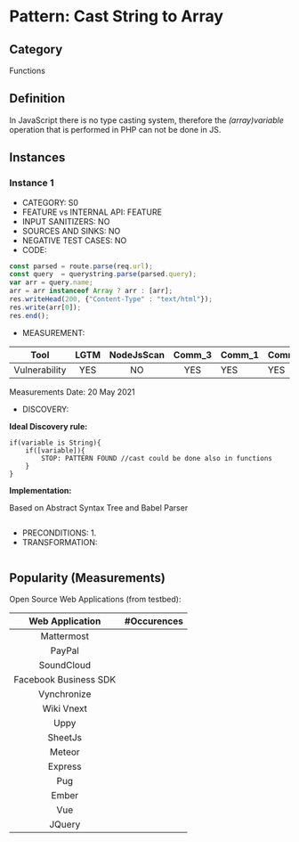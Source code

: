 # Pattern: Cast String to Array

## Category

Functions

## Definition

In JavaScript there is no type casting system, therefore the _(array)variable_ operation that is performed in PHP can not be done in JS.

## Instances

### Instance 1

- CATEGORY: S0
- FEATURE vs INTERNAL API: FEATURE
- INPUT SANITIZERS: NO
- SOURCES AND SINKS: NO
- NEGATIVE TEST CASES: NO
- CODE:

```javascript
const parsed = route.parse(req.url);
const query  = querystring.parse(parsed.query);
var arr = query.name;
arr = arr instanceof Array ? arr : [arr];
res.writeHead(200, {"Content-Type" : "text/html"});
res.write(arr[0]);
res.end();
```

- MEASUREMENT:

|     Tool      | LGTM | NodeJsScan | Comm_3 | Comm_1 | Comm_2 | Vulnerable |
| :-----------: | :--: | :--------: | :------: | ------- | --------- | ---------- |
| Vulnerability | YES  |  NO        |   YES       |    YES  |  YES      |  YES       |
Measurements Date: 20 May 2021

- DISCOVERY:



**Ideal Discovery rule:**

```
if(variable is String){
	if([variable]){
		STOP: PATTERN FOUND //cast could be done also in functions
	}
}
```

**Implementation:**

Based on Abstract Syntax Tree and Babel Parser

```
```



- PRECONDITIONS:
   1.
- TRANSFORMATION:
```javascript
```
## Popularity (Measurements)

Open Source Web Applications (from testbed):

|    Web Application    | #Occurences |
| :-------------------: | :---------: |
|      Mattermost       |             |
|        PayPal         |             |
|      SoundCloud       |             |
| Facebook Business SDK |             |
|      Vynchronize      |             |
|      Wiki Vnext       |             |
|         Uppy          |             |
|        SheetJs        |             |
|        Meteor         |             |
|        Express        |             |
|          Pug          |             |
|         Ember         |             |
|          Vue          |             |
|        JQuery         |             |



